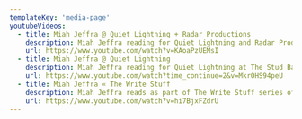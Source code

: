 ```yaml
---
templateKey: 'media-page'
youtubeVideos: 
  - title: Miah Jeffra @ Quiet Lightning + Radar Productions
    description: Miah Jeffra reading for Quiet Lightning and Radar Productions at Eureka Valley Rec Center on February 7th 2016
    url: https://www.youtube.com/watch?v=KAoaPzUEMsI
  - title: Miah Jeffra @ Quiet Lightning
    description: Miah Jeffra reading for Quiet Lightning at The Stud Bar on Monday, February 6, 2017.
    url: https://www.youtube.com/watch?time_continue=2&v=MkrOHS94peU
  - title: Miah Jeffra « The Write Stuff
    description: Miah Jeffra reads as part of The Write Stuff series of interview profiles conducted by Litseen, featuring a different San Francisco/Bay Area author each week. 
    url: https://www.youtube.com/watch?v=hi7BjxFZdrU
---
```

